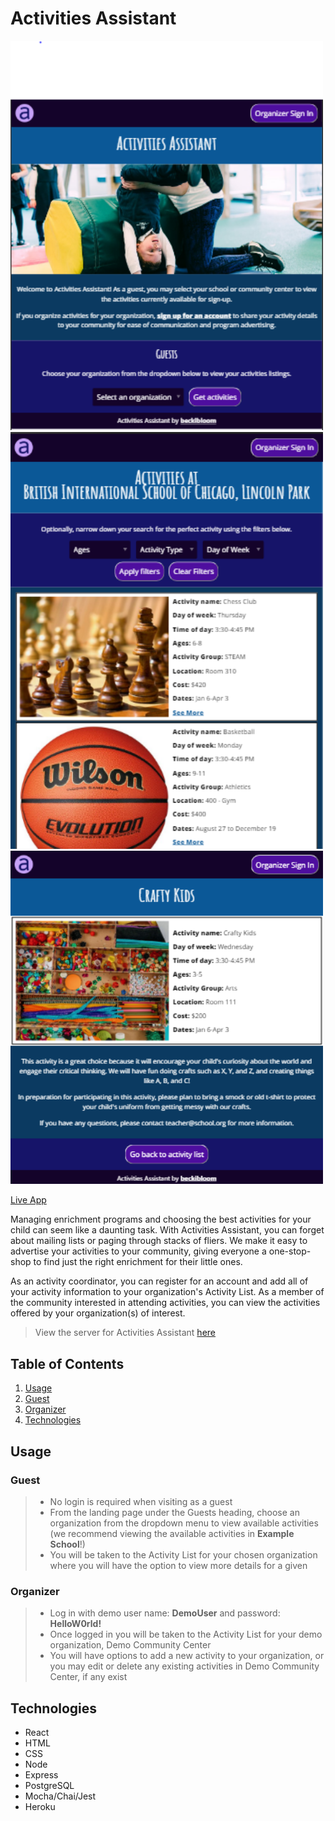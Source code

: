 # Activities Assistant

<img width="500" alt="landing page screenshot" src=".\src\images\screenshots\landing-page.PNG">
<img width="500" alt="activity list screenshot" src=".\src\images\screenshots\activity-list-guest.PNG">
<img width="500" alt="activity details screenshot" src=".\src\images\screenshots\activity-detail-crafty.PNG">

[Live App](https://activities-assistant.beckibloom.now.sh/)

Managing enrichment programs and choosing the best activities for your child can seem like a daunting task. With Activities Assistant, you can forget about mailing lists or paging through stacks of fliers. We make it easy to advertise your activities to your community, giving everyone a one-stop-shop to find just the right enrichment for their little ones.

As an activity coordinator, you can register for an account and add all of your activity information to your organization's Activity List. As a member of the community interested in attending activities, you can view the activities offered by your organization(s) of interest.

> View the server for Activities Assistant [here](https://github.com/beckibloom/activities-assistant-api)

## Table of Contents

1. [Usage](#Usage)
  1. [Guest](#Guest)
  1. [Organizer](#Organizer)
1. [Technologies](#Technologies)

## Usage
### Guest
> - No login is required when visiting as a guest
> - From the landing page under the Guests heading, choose an organization from the dropdown menu to view available activities (we recommend viewing the available activities in **Example School**!)
> - You will be taken to the Activity List for your chosen organization where you will have the option to view more details for a given

### Organizer
> - Log in with demo user name: **DemoUser** and password: **HelloW0rld!**
> - Once logged in you will be taken to the Activity List for your demo organization, Demo Community Center
> - You will have options to add a new activity to your organization, or you may edit or delete any existing activities in Demo Community Center, if any exist

## Technologies

- React
- HTML
- CSS
- Node
- Express
- PostgreSQL
- Mocha/Chai/Jest
- Heroku